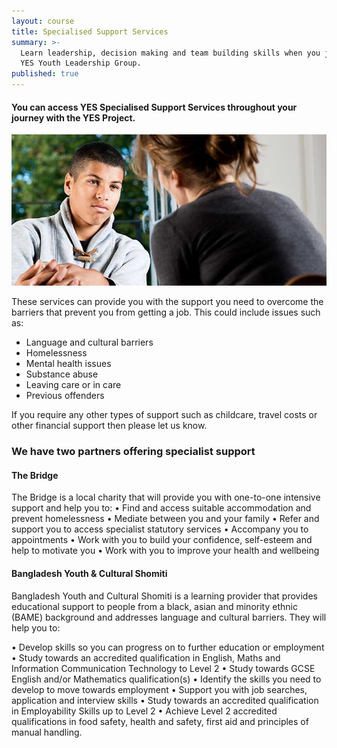 ```yaml
---
layout: course
title: Specialised Support Services
summary: >-
  Learn leadership, decision making and team building skills when you join the
  YES Youth Leadership Group.
published: true
---
```


#### You can access YES Specialised Support Services throughout your journey with the YES Project.

![Young man being counselled by woman](/img/specialist-support.jpg)

These services can provide you with the support you need to overcome the barriers that prevent you from getting a job. This could include issues such as:

- Language and cultural barriers
- Homelessness
- Mental health issues
- Substance abuse
- Leaving care or in care
- Previous offenders

If you require any other types of support such as childcare, travel costs or other financial support then please let us know.

### We have two partners offering specialist support

#### The Bridge 

The Bridge is a local charity that will provide you with one-to-one intensive support and help you to: 
•	Find and access suitable accommodation and prevent homelessness 
•	Mediate between you and your family
•	Refer and support you to access specialist statutory services
•	Accompany you to appointments 
•	Work with you to build your confidence, self-esteem and help to motivate you
•	Work with you to improve your health and wellbeing 

#### Bangladesh Youth & Cultural Shomiti 

Bangladesh Youth and Cultural Shomiti is a learning provider that provides educational support to people from a black, asian and minority ethnic (BAME) background and addresses language and cultural barriers. They will help you to: 

•	Develop skills so you can progress on to further education or employment
•	Study towards an accredited qualification in English, Maths and Information Communication Technology to Level 2
•	Study towards GCSE English and/or Mathematics qualification(s)
•	Identify the skills you need to develop to move towards employment
•	Support you with job searches, application and interview skills
•	Study towards an accredited qualification in Employability Skills up to Level 2
•	Achieve Level 2 accredited qualifications in food safety, health and safety, first aid and principles of manual handling. 